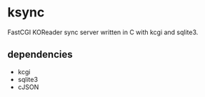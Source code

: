 # ksync

FastCGI KOReader sync server written in C with kcgi and sqlite3.

## dependencies
* kcgi
* sqlite3
* cJSON

